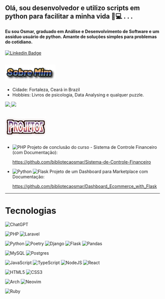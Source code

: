 ## Olá, sou desenvolvedor e utilizo scripts em python para facilitar a minha vida 🛜💻 . . .

#### Eu sou Osmar, graduado em Análise e Desenvolvimento de Software e um assíduo usuário de python. Amante de soluções simples para problemas do cotidiano.
[![Linkedin Badge](https://img.shields.io/badge/-LinkedIn-blue?logo=Linkedin&logoColor=white&link=https://www.linkedin.com/in/osmar-pereira-74b47b16a/)](https://www.linkedin.com/in/osmar-pereira-74b47b16a/)


![## About me](https://github.com/bibliotecaosmar/bibliotecaosmar/blob/main/assets/sobre_mim2.png)
---
- Cidade: Fortaleza, Ceará in Brazil
- Hobbies: Livros de psicologia, Data Analysing e qualquer puzzle. 

<div>
   <a href="https://github.com/bibliotecaosmar">
    <img height="180em" src="https://github-readme-stats.vercel.app/api?username=bibliotecaosmar&show_icons=true&include_all_commits=true&theme=merko&count_private=true&show_icons=true"/>
    <img height="180em" src="https://github-readme-stats.vercel.app/api/top-langs/?username=bibliotecaosmar&layout=compact&langs_count=6&theme=merko&show_icons=true"/>
   </a>
</div>


![## Main Projects](https://github.com/bibliotecaosmar/bibliotecaosmar/blob/main/assets/principais_projetos2.png)
---
- ![PHP](https://img.shields.io/badge/php-%23777BB4.svg?style=for-the-badge&logo=php&logoColor=white) Projeto de conclusão do curso - Sistema de Controle Financeiro (com Documentação):

  https://github.com/bibliotecaosmar/Sistema-de-Controle-Financeiro

- ![Python](https://img.shields.io/badge/python-3670A0?style=for-the-badge&logo=python&logoColor=ffdd54)
![Flask](https://img.shields.io/badge/flask-%23000.svg?style=for-the-badge&logo=flask&logoColor=white) Projeto de um Dashboard para Marketplace com Documentação:

  https://github.com/bibliotecaosmar/Dashboard_Ecommerce_with_Flask

---

# Tecnologias
![ChatGPT](https://img.shields.io/badge/chatGPT-74aa9c?style=for-the-badge&logo=openai&logoColor=white)

![PHP](https://img.shields.io/badge/php-%23777BB4.svg?style=for-the-badge&logo=php&logoColor=white)
![Laravel](https://img.shields.io/badge/laravel-%23FF2D20.svg?style=for-the-badge&logo=laravel&logoColor=white)

![Python](https://img.shields.io/badge/python-3670A0?style=for-the-badge&logo=python&logoColor=ffdd54)
![Poetry](https://img.shields.io/badge/Poetry-%233B82F6.svg?style=for-the-badge&logo=poetry&logoColor=0B3D8D)
![Django](https://img.shields.io/badge/django-%23092E20.svg?style=for-the-badge&logo=django&logoColor=white)
![Flask](https://img.shields.io/badge/flask-%23000.svg?style=for-the-badge&logo=flask&logoColor=white)
![Pandas](https://img.shields.io/badge/pandas-%23150458.svg?style=for-the-badge&logo=pandas&logoColor=white)

![MySQL](https://img.shields.io/badge/mysql-4479A1.svg?style=for-the-badge&logo=mysql&logoColor=white)
![Postgres](https://img.shields.io/badge/postgres-%23316192.svg?style=for-the-badge&logo=postgresql&logoColor=white)

![JavaScript](https://img.shields.io/badge/javascript-%23323330.svg?style=for-the-badge&logo=javascript&logoColor=%23F7DF1E)
![TypeScript](https://img.shields.io/badge/typescript-%23007ACC.svg?style=for-the-badge&logo=typescript&logoColor=white)
![NodeJS](https://img.shields.io/badge/node.js-6DA55F?style=for-the-badge&logo=node.js&logoColor=white)
![React](https://img.shields.io/badge/react-%2320232a.svg?style=for-the-badge&logo=react&logoColor=%2361DAFB)

![HTML5](https://img.shields.io/badge/html5-%23E34F26.svg?style=for-the-badge&logo=html5&logoColor=white)
![CSS3](https://img.shields.io/badge/css3-%231572B6.svg?style=for-the-badge&logo=css3&logoColor=white)

![Arch](https://img.shields.io/badge/Arch%20Linux-1793D1?logo=arch-linux&logoColor=fff&style=for-the-badge)
![Neovim](https://img.shields.io/badge/NeoVim-%2357A143.svg?&style=for-the-badge&logo=neovim&logoColor=white)

![Ruby](https://img.shields.io/badge/ruby-%23CC342D.svg?style=for-the-badge&logo=ruby&logoColor=white)

<!--
**bibliotecaosmar/bibliotecaosmar** is a ✨ _special_ ✨ repository because its `README.md` (this file) appears on your GitHub profile.

Here are some ideas to get you started:

- 🔭 I’m currently working on ...
- 🌱 I’m currently learning ...
- 👯 I’m looking to collaborate on ...
- 🤔 I’m looking for help with ...
- 💬 Ask me about ...
- 📫 How to reach me: ...
- 😄 Pronouns: ...
- ⚡ Fun fact: ...
-->
